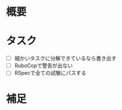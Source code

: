 <!-- あくまでテンプレートなので必ずしもすべての項目を埋めなくてよい -->

# 概要

# タスク
- [ ] 細かいタスクに分解できているなら書き出す
- [ ] RuboCopで警告が出ない
- [ ] RSpecで全ての試験にパスする

# 補足